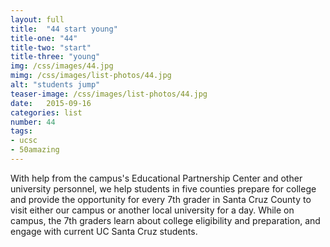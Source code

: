 ```yaml
---
layout: full
title:  "44 start young"
title-one: "44"
title-two: "start"
title-three: "young"
img: /css/images/44.jpg
mimg: /css/images/list-photos/44.jpg
alt: "students jump"
teaser-image: /css/images/list-photos/44.jpg
date:   2015-09-16
categories: list
number: 44
tags:
- ucsc
- 50amazing
---
```

With help from the campus's Educational Partnership Center and other university personnel, we help students in five counties prepare for college and provide the opportunity for every 7th grader in Santa Cruz County to visit either our campus or another local university for a day. While on campus, the 7th graders learn about college eligibility and preparation, and engage with current UC Santa Cruz students.
